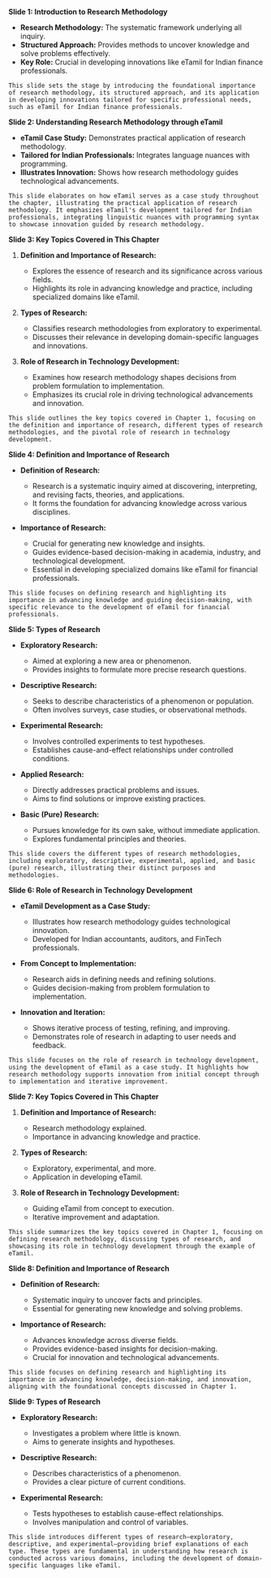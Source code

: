 **Slide 1: Introduction to Research Methodology**

- **Research Methodology:** The systematic framework underlying all inquiry.
- **Structured Approach:** Provides methods to uncover knowledge and solve problems effectively.
- **Key Role:** Crucial in developing innovations like eTamil for Indian finance professionals.

```
This slide sets the stage by introducing the foundational importance of research methodology, its structured approach, and its application in developing innovations tailored for specific professional needs, such as eTamil for Indian finance professionals.
```
**Slide 2: Understanding Research Methodology through eTamil**

- **eTamil Case Study:** Demonstrates practical application of research methodology.
- **Tailored for Indian Professionals:** Integrates language nuances with programming.
- **Illustrates Innovation:** Shows how research methodology guides technological advancements.

```
This slide elaborates on how eTamil serves as a case study throughout the chapter, illustrating the practical application of research methodology. It emphasizes eTamil's development tailored for Indian professionals, integrating linguistic nuances with programming syntax to showcase innovation guided by research methodology.
```

**Slide 3: Key Topics Covered in This Chapter**

1. **Definition and Importance of Research:**
   - Explores the essence of research and its significance across various fields.
   - Highlights its role in advancing knowledge and practice, including specialized domains like eTamil.

2. **Types of Research:**
   - Classifies research methodologies from exploratory to experimental.
   - Discusses their relevance in developing domain-specific languages and innovations.

3. **Role of Research in Technology Development:**
   - Examines how research methodology shapes decisions from problem formulation to implementation.
   - Emphasizes its crucial role in driving technological advancements and innovation.

```
This slide outlines the key topics covered in Chapter 1, focusing on the definition and importance of research, different types of research methodologies, and the pivotal role of research in technology development.
```

**Slide 4: Definition and Importance of Research**

- **Definition of Research:**
  - Research is a systematic inquiry aimed at discovering, interpreting, and revising facts, theories, and applications.
  - It forms the foundation for advancing knowledge across various disciplines.

- **Importance of Research:**
  - Crucial for generating new knowledge and insights.
  - Guides evidence-based decision-making in academia, industry, and technological development.
  - Essential in developing specialized domains like eTamil for financial professionals.

```
This slide focuses on defining research and highlighting its importance in advancing knowledge and guiding decision-making, with specific relevance to the development of eTamil for financial professionals.
```

**Slide 5: Types of Research**

- **Exploratory Research:**
  - Aimed at exploring a new area or phenomenon.
  - Provides insights to formulate more precise research questions.

- **Descriptive Research:**
  - Seeks to describe characteristics of a phenomenon or population.
  - Often involves surveys, case studies, or observational methods.

- **Experimental Research:**
  - Involves controlled experiments to test hypotheses.
  - Establishes cause-and-effect relationships under controlled conditions.

- **Applied Research:**
  - Directly addresses practical problems and issues.
  - Aims to find solutions or improve existing practices.

- **Basic (Pure) Research:**
  - Pursues knowledge for its own sake, without immediate application.
  - Explores fundamental principles and theories.

```
This slide covers the different types of research methodologies, including exploratory, descriptive, experimental, applied, and basic (pure) research, illustrating their distinct purposes and methodologies.
```

**Slide 6: Role of Research in Technology Development**

- **eTamil Development as a Case Study:**
  - Illustrates how research methodology guides technological innovation.
  - Developed for Indian accountants, auditors, and FinTech professionals.
  
- **From Concept to Implementation:**
  - Research aids in defining needs and refining solutions.
  - Guides decision-making from problem formulation to implementation.
  
- **Innovation and Iteration:**
  - Shows iterative process of testing, refining, and improving.
  - Demonstrates role of research in adapting to user needs and feedback.

```
This slide focuses on the role of research in technology development, using the development of eTamil as a case study. It highlights how research methodology supports innovation from initial concept through to implementation and iterative improvement.
```


**Slide 7: Key Topics Covered in This Chapter**

1. **Definition and Importance of Research:**
   - Research methodology explained.
   - Importance in advancing knowledge and practice.
   
2. **Types of Research:**
   - Exploratory, experimental, and more.
   - Application in developing eTamil.
   
3. **Role of Research in Technology Development:**
   - Guiding eTamil from concept to execution.
   - Iterative improvement and adaptation.

```
This slide summarizes the key topics covered in Chapter 1, focusing on defining research methodology, discussing types of research, and showcasing its role in technology development through the example of eTamil.
```


**Slide 8: Definition and Importance of Research**

- **Definition of Research:**
  - Systematic inquiry to uncover facts and principles.
  - Essential for generating new knowledge and solving problems.

- **Importance of Research:**
  - Advances knowledge across diverse fields.
  - Provides evidence-based insights for decision-making.
  - Crucial for innovation and technological advancements.

```
This slide focuses on defining research and highlighting its importance in advancing knowledge, decision-making, and innovation, aligning with the foundational concepts discussed in Chapter 1.
```


**Slide 9: Types of Research**

- **Exploratory Research:**
  - Investigates a problem where little is known.
  - Aims to generate insights and hypotheses.

- **Descriptive Research:**
  - Describes characteristics of a phenomenon.
  - Provides a clear picture of current conditions.

- **Experimental Research:**
  - Tests hypotheses to establish cause-effect relationships.
  - Involves manipulation and control of variables.

```
This slide introduces different types of research—exploratory, descriptive, and experimental—providing brief explanations of each type. These types are fundamental in understanding how research is conducted across various domains, including the development of domain-specific languages like eTamil.
```
